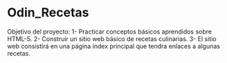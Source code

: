 # Odin_Recetas

Objetivo del proyecto:
1- Practicar conceptos básicos aprendidos sobre HTML-5.
2- Construir un sitio web básico de recetas culinarias.
3- El sitio web consistirá en una página index principal que tendra enlaces a algunas recetas.